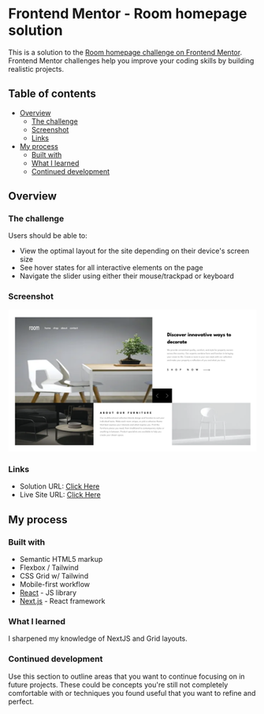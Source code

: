 # Frontend Mentor - Room homepage solution

This is a solution to the [Room homepage challenge on Frontend Mentor](https://www.frontendmentor.io/challenges/room-homepage-BtdBY_ENq). Frontend Mentor challenges help you improve your coding skills by building realistic projects.

## Table of contents

- [Overview](#overview)
  - [The challenge](#the-challenge)
  - [Screenshot](#screenshot)
  - [Links](#links)
- [My process](#my-process)
  - [Built with](#built-with)
  - [What I learned](#what-i-learned)
  - [Continued development](#continued-development)

## Overview

### The challenge

Users should be able to:

- View the optimal layout for the site depending on their device's screen size
- See hover states for all interactive elements on the page
- Navigate the slider using either their mouse/trackpad or keyboard

### Screenshot

![](./public/screenshot.png)

### Links

- Solution URL: [Click Here](https://your-solution-url.com)
- Live Site URL: [Click Here](https://thunderous-cheesecake-d9f5d7.netlify.app/)

## My process

### Built with

- Semantic HTML5 markup
- Flexbox / Tailwind
- CSS Grid w/ Tailwind
- Mobile-first workflow
- [React](https://reactjs.org/) - JS library
- [Next.js](https://nextjs.org/) - React framework

### What I learned

I sharpened my knowledge of NextJS and Grid layouts.

### Continued development

Use this section to outline areas that you want to continue focusing on in future projects. These could be concepts you're still not completely comfortable with or techniques you found useful that you want to refine and perfect.
